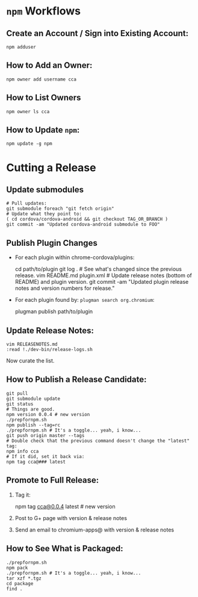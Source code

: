 # `npm` Workflows

## Create an Account / Sign into Existing Account:

    npm adduser

## How to Add an Owner:

    npm owner add username cca

## How to List Owners

    npm owner ls cca

## How to Update `npm`:

    npm update -g npm

# Cutting a Release

## Update submodules

    # Pull updates:
    git submodule foreach "git fetch origin"
    # Update what they point to:
    ( cd cordova/cordova-android && git checkout TAG_OR_BRANCH )
    git commit -am "Updated cordova-android submodule to FOO"

## Publish Plugin Changes

* For each plugin within chrome-cordova/plugins:

    cd path/to/plugin
    git log . # See what's changed since the previous release.
    vim README.md plugin.xml # Update release notes (bottom of README) and plugin version.
    git commit -am "Updated plugin release notes and version numbers for release."

* For each plugin found by: `plugman search org.chromium`:

    plugman publish path/to/plugin

## Update Release Notes:

    vim RELEASENOTES.md
    :read !./dev-bin/release-logs.sh

Now curate the list.

## How to Publish a Release Candidate:

    git pull
    git submodule update
    git status
    # Things are good.
    npm version 0.0.4 # new version
    ./prepfornpm.sh
    npm publish --tag=rc
    ./prepfornpm.sh # It's a toggle... yeah, i know...
    git push origin master --tags
    # Double check that the previous command doesn't change the "latest" tag:
    npm info cca
    # If it did, set it back via:
    npm tag cca@### latest

## Promote to Full Release:

1. Tag it:

    npm tag cca@0.0.4 latest # new version

2. Post to G+ page with version & release notes
3. Send an email to chromium-apps@ with version & release notes

## How to See What is Packaged:
    ./prepfornpm.sh
    npm pack
    ./prepfornpm.sh # It's a toggle... yeah, i know...
    tar xzf *.tgz
    cd package
    find .
